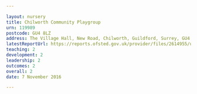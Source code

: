 ```yaml
---

layout: nursery
title: Chilworth Community Playgroup
urn: 119989
postcode: GU4 8LZ
address: The Village Hall, New Road, Chilworth, Guildford, Surrey, GU4 8LZ
latestReportUrl: https://reports.ofsted.gov.uk/provider/files/2614955/urn/119989.pdf
teaching: 2
development: 2
leadership: 2
outcomes: 2
overall: 2
date: 7 November 2016

---
```

